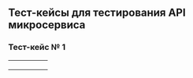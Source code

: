 ## Тест-кейсы для тестирования API микросервиса

### Тест-кейс № 1

|   |   |   |   |   |
|---|---|---|---|---|
|   |   |   |   |   |
|   |   |   |   |   |
|   |   |   |   |   |
